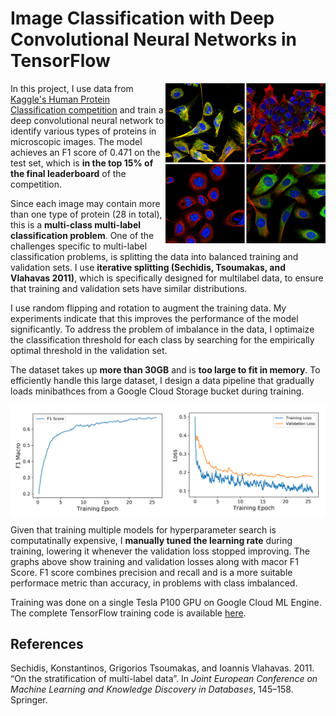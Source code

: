 # Image Classification with Deep Convolutional Neural Networks in TensorFlow

<img src="images/proteins.png" align="right" width="256">

In this project, I use data from [Kaggle's Human Protein Classification competition](https://www.kaggle.com/c/human-protein-atlas-image-classification) and train a deep convolutional neural network to identify various types of proteins in microscopic images. The model achieves an F1 score of 0.471 on the test set, which is **in the top 15% of the final leaderboard** of the competition.

Since each image may contain more than one type of protein (28 in total), this is a **multi-class multi-label classification problem**. One of the challenges specific to multi-label classification problems, is splitting the data into balanced training and validation sets. I use **iterative splitting (Sechidis, Tsoumakas, and Vlahavas 2011)**, which is specifically designed for multilabel data, to ensure that training and validation sets have similar distributions.

I use random flipping and rotation to augment the training data. My experiments indicate that this improves the performance of the model significantly. To address the problem of imbalance in the data, I optimaize the classification threshold for each class by searching for the empirically optimal threshold in the validation set.

The dataset takes up **more than 30GB** and is **too large to fit in memory**. To efficiently handle this large dataset, I design a data pipeline that gradually loads minibathces from a Google Cloud Storage bucket during training.

<img src="images/plots.png" align="center">

Given that training multiple models for hyperparameter search is computatinally expensive, I **manually tuned the learning rate** during training, lowering it whenever the validation loss stopped improving. The graphs above show training and validation losses along with macor F1 Score. F1 score combines precision and recall and is a more suitable performace metric than accuracy, in problems with class imbalanced.

Training was done on a single Tesla P100 GPU on Google Cloud ML Engine. The complete TensorFlow training code is available [here](https://github.com/MiladShahidi/Kaggle-Protein-Classification/blob/master/trainer/model.py).

## References

Sechidis, Konstantinos, Grigorios Tsoumakas, and Ioannis Vlahavas. 2011. “On the stratification of multi-label data”. In *Joint European Conference on Machine Learning and Knowledge Discovery in Databases*, 145–158. Springer.
